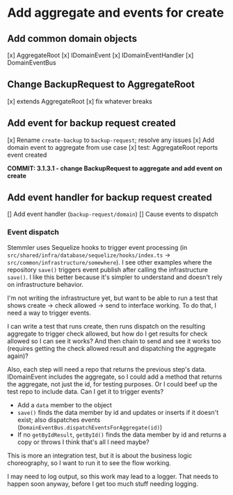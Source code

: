# Add aggregate and events for create

## Add common domain objects
[x] AggregateRoot
[x] IDomainEvent
[x] IDomainEventHandler
[x] DomainEventBus

## Change BackupRequest to AggregateRoot
[x] extends AggregateRoot
[x] fix whatever breaks

## Add event for backup request created
[x] Rename `create-backup` to `backup-request`; resolve any issues
[x] Add domain event to aggregate from use case
[x] test: AggregateRoot reports event created

**COMMIT: 3.1.3.1 - change BackupRequest to aggregate and add event on create**

## Add event handler for backup request created
[] Add event handler (`backup-request/domain`)
[] Cause events to dispatch

### Event dispatch
Stemmler uses Sequelize hooks to trigger event processing (in `src/shared/infra/database/sequelize/hooks/index.ts` -> `src/common/infrastructure/somewhere`). I see other examples where the repository `save()` triggers event publish after calling the infrastructure `save()`. I like this better because it's simpler to understand and doesn't rely on infrastructure behavior.

I'm not writing the infrastructure yet, but want to be able to run a test that shows create -> check allowed -> send to interface working. To do that, I need a way to trigger events. 

I can write a test that runs create, then runs dispatch on the resulting aggregate to trigger check allowed, but how do I get results for check allowed so I can see it works? And then chain to send and see it works too (requires getting the check allowed result and dispatching the aggregate again)?

Also, each step will need a repo that returns the previous step's data. IDomainEvent includes the aggregate, so I could add a method that returns the aggregate, not just the id, for testing purposes. Or I could beef up the test repo to include data. Can I get it to trigger events?
  * Add a `data` member to the object
  * `save()` finds the data member by id and updates or inserts if it doesn't exist; also dispatches events (`DomainEventBus.dispatchEventsForAggregate(id)`)
  * If no `getByIdResult`, `getById()` finds the data member by id and returns a copy or throws
I think that's all I need maybe?

This is more an integration test, but it is about the business logic choreography, so I want to run it to see the flow working.

I may need to log output, so this work may lead to a logger. That needs to happen soon anyway, before I get too much stuff needing logging.